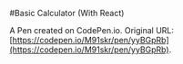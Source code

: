 #Basic Calculator (With React)

A Pen created on CodePen.io. Original URL: [https://codepen.io/M91skr/pen/yyBGpRb](https://codepen.io/M91skr/pen/yyBGpRb).

